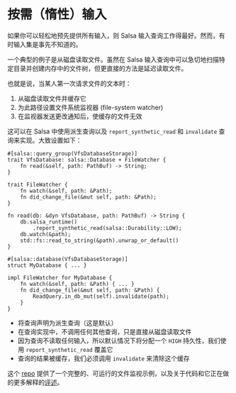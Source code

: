 # 按需（惰性）输入

如果你可以轻松地预先提供所有输入，则 Salsa 输入查询工作得最好。然而，有时输入集是事先不知道的。

一个典型的例子是从磁盘读取文件。虽然在 Salsa 输入查询中可以急切地扫描特定目录并创建内存中的文件树，但更直接的方法是延迟读取文件。

也就是说，当某人第一次请求文件的文本时：

1. 从磁盘读取文件并缓存它
2. 为此路径设置文件系统监视器 (file-system watcher)
3. 在监视器发送更改通知后，使缓存的文件无效

这可以在 Salsa 中使用派生查询以及 `report_synthetic_read` 和 `invalidate` 查询来实现。大致设置如下：

```rust,ignore
#[salsa::query_group(VfsDatabaseStorage)]
trait VfsDatabase: salsa::Database + FileWatcher {
    fn read(&self, path: PathBuf) -> String;
}

trait FileWatcher {
    fn watch(&self, path: &Path);
    fn did_change_file(&mut self, path: &Path);
}

fn read(db: &dyn VfsDatabase, path: PathBuf) -> String {
    db.salsa_runtime()
        .report_synthetic_read(salsa::Durability::LOW);
    db.watch(&path);
    std::fs::read_to_string(&path).unwrap_or_default()
}

#[salsa::database(VfsDatabaseStorage)]
struct MyDatabase { ... }

impl FileWatcher for MyDatabase {
    fn watch(&self, path: &Path) { ... }
    fn did_change_file(&mut self, path: &Path) {
        ReadQuery.in_db_mut(self).invalidate(path);
    }
}
```

* 将查询声明为派生查询（这是默认）
* 在查询实现中，不调用任何其他查询，只是直接从磁盘读取文件
* 因为查询不读取任何输入，所以默认情况下将分配一个 `HIGH` 持久性，我们使用 `report_synthetic_read` 覆盖它
* 查询的结果被缓存，我们必须调用 `invalidate` 来清除这个缓存

这个 [repo] 提供了一个完整的、可运行的文件监视示例，以及关于代码和它正在做的更多解释的[评述][write-up]。

[repo]: https://github.com/ChristopherBiscardi/salsa-file-watch-example/blob/f968dc8ea13a90373f91d962f173de3fe6ae24cd/main.rs
[write-up]: https://www.christopherbiscardi.com/on-demand-lazy-inputs-for-incremental-computation-in-salsa-with-file-watching-powered-by-notify-in-rust

